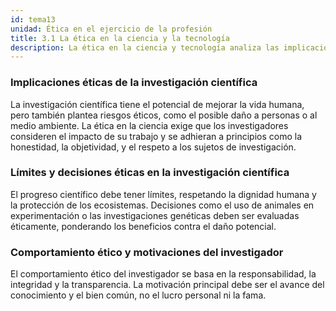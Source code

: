 ```yaml
---
id: tema13
unidad: Ética en el ejercicio de la profesión
title: 3.1 La ética en la ciencia y la tecnología
description: La ética en la ciencia y tecnología analiza las implicaciones morales de la investigación científica y el desarrollo tecnológico, estableciendo límites y decisiones éticas para asegurar el bien común.
---
```


### Implicaciones éticas de la investigación científica
La investigación científica tiene el potencial de mejorar la vida humana, pero también plantea riesgos éticos, como el posible daño a personas o al medio ambiente. La ética en la ciencia exige que los investigadores consideren el impacto de su trabajo y se adhieran a principios como la honestidad, la objetividad, y el respeto a los sujetos de investigación.

### Límites y decisiones éticas en la investigación científica
El progreso científico debe tener límites, respetando la dignidad humana y la protección de los ecosistemas. Decisiones como el uso de animales en experimentación o las investigaciones genéticas deben ser evaluadas éticamente, ponderando los beneficios contra el daño potencial.

### Comportamiento ético y motivaciones del investigador
El comportamiento ético del investigador se basa en la responsabilidad, la integridad y la transparencia. La motivación principal debe ser el avance del conocimiento y el bien común, no el lucro personal ni la fama.